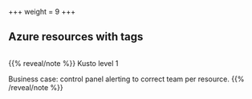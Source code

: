 +++
weight = 9
+++

## Azure resources with tags

```sql {file="azure-resource-graph-explorer/get-resources-and-tags.kusto"}
```

{{% reveal/note %}}
Kusto level 1

Business case: control panel alerting to correct team per resource.
{{% /reveal/note %}}
